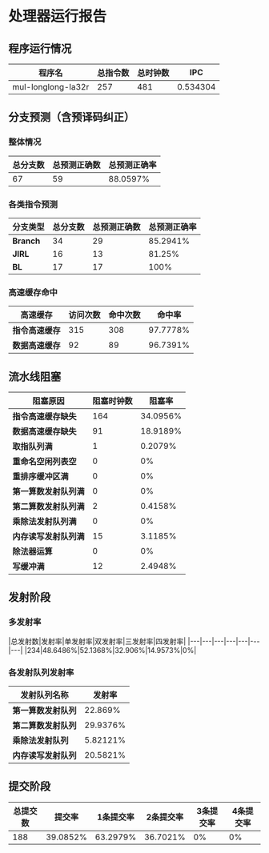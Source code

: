 # 处理器运行报告
## 程序运行情况
|程序名|总指令数|总时钟数|IPC|
|---|---|---|---|
|mul-longlong-la32r|257|481|0.534304|

## 分支预测（含预译码纠正）
### 整体情况
|总分支数|总预测正确数|总预测正确率|
|---|---|---|
|67|59|88.0597%|

### 各类指令预测
|分支类型|总分支数|总预测正确数|总预测正确率|
|---|---|---|---|
|**Branch**| 34 | 29 | 85.2941%|
|**JIRL**| 16 | 13 | 81.25%|
|**BL**| 17 | 17 | 100%|

### 高速缓存命中
|高速缓存|访问次数|命中次数|命中率|
|---|---|---|---|
|**指令高速缓存**| 315 | 308 | 97.7778%|
|**数据高速缓存**| 92 | 89 | 96.7391%|
## 流水线阻塞
|阻塞原因|阻塞时钟数|阻塞率|
|---|---|---|
|**指令高速缓存缺失**| 164 | 34.0956%|
|**数据高速缓存缺失**| 91 | 18.9189%|
|**取指队列满**| 1 | 0.2079%|
|**重命名空闲列表空**|0 | 0%|
|**重排序缓冲区满**|0 | 0%|
|**第一算数发射队列满**|0 | 0%|
|**第二算数发射队列满**|2 | 0.4158%|
|**乘除法发射队列满**|0 | 0%|
|**内存读写发射队列满**|15 | 3.1185%|
|**除法器运算**|0 | 0%|
|**写缓冲满**|12 | 2.4948%|

## 发射阶段
### 多发射率
|总发射数|发射率|单发射率|双发射率|三发射率|四发射率|
|---|---|---|---|---|---|---|
|234|48.6486%|52.1368%|32.906%|14.9573%|0%|

### 各发射队列发射率
|发射队列名称|发射率|
|---|---|
|**第一算数发射队列**|22.869%|
|**第二算数发射队列**|29.9376%|
|**乘除法发射队列**|5.82121%|
|**内存读写发射队列**|20.5821%|

## 提交阶段
|总提交数|提交率|1条提交率|2条提交率|3条提交率|4条提交率|
|---|---|---|---|---|---|
|188|39.0852%|63.2979%|36.7021%|0%|0%|
